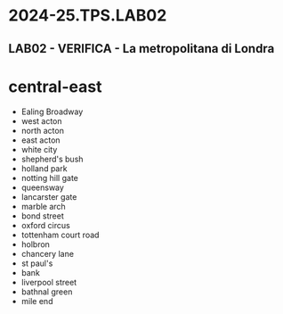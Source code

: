 # 2024-25.TPS.LAB02
## LAB02 - VERIFICA - La metropolitana di Londra
# central-east
- Ealing Broadway
- west acton
- north acton
- east acton
- white city
- shepherd's bush
- holland park
- notting hill gate
- queensway
- lancarster gate 
- marble arch
- bond street
- oxford circus
- tottenham court road
- holbron
- chancery lane
- st paul's
- bank
- liverpool street
- bathnal green
- mile end